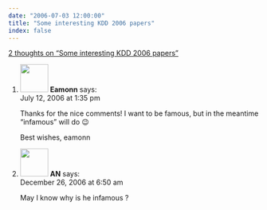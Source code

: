 ```yaml
---
date: "2006-07-03 12:00:00"
title: "Some interesting KDD 2006 papers"
index: false
---
```


[2 thoughts on &ldquo;Some interesting KDD 2006 papers&rdquo;](/lemire/blog/2006/07-03-some-interesting-kdd-2006-papers)

<ol class="comment-list">
<li id="comment-15514" class="comment even thread-even depth-1">
<div class="comment-author vcard">
<img alt src="https://secure.gravatar.com/avatar/?s=56&#038;d=mm&#038;r=g" srcset="https://secure.gravatar.com/avatar/?s=112&#038;d=mm&#038;r=g 2x" class="avatar avatar-56 photo avatar-default" height="56" width="56" decoding="async" /> <b class="fn">Eamonn</b> <span class="says">says:</span> </div>
<div class="comment-metadata"><time datetime="2006-07-12T13:35:31+00:00">July 12, 2006 at 1:35 pm</time></a> </div>
<div class="comment-content">
<p>Thanks for the nice comments! I want to be famous, but in the meantime &ldquo;infamous&rdquo; will do 😉</p>
<p>Best wishes, eamonn</p>
</div>
</li>
<li id="comment-49080" class="comment odd alt thread-odd thread-alt depth-1">
<div class="comment-author vcard">
<img alt src="https://secure.gravatar.com/avatar/acaad168c0b8fa83c275989f4ac0a1fe?s=56&#038;d=mm&#038;r=g" srcset="https://secure.gravatar.com/avatar/acaad168c0b8fa83c275989f4ac0a1fe?s=112&#038;d=mm&#038;r=g 2x" class="avatar avatar-56 photo" height="56" width="56" decoding="async" /> <b class="fn">AN</b> <span class="says">says:</span> </div>
<div class="comment-metadata"><time datetime="2006-12-26T06:50:29+00:00">December 26, 2006 at 6:50 am</time></a> </div>
<div class="comment-content">
<p>May I know why is he infamous ?</p>
</div>
</li>
</ol>
